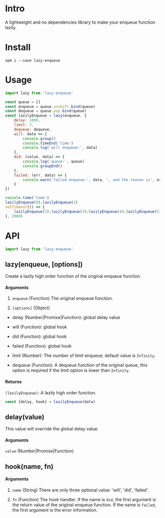 # Intro
A lightweight and no dependencies library to make your enqueue function lazily.

# Install
```
npm i --save lazy-enqueue
```

# Usage

```javascript
import lazy from 'lazy-enqueue'

const queue = []
const enqueue = queue.unshift.bind(queue)
const dequeue = queue.pop.bind(queue)
const lazilyEnqueue = lazy(enqueue, {
    delay: 1000,
    limit: 3,
    dequeue: dequeue,
    will: data => {
        console.group()
        console.timeEnd('time')
        console.log('will enqueue:', data)
    },
    did: (value, data) => {
        console.log('queue:', queue)
        console.groupEnd()
    },
    failed: (err, data) => {
        console.warn('failed enqueue:', data, ', and the reason is', err)
    }
})

console.time('time')
lazilyEnqueue(0);lazilyEnqueue(1)
setTimeout(() => {
    lazilyEnqueue(2);lazilyEnqueue(3);lazilyEnqueue(4);lazilyEnqueue(5)
}, 2000)
```

# API

```javascript
import lazy from 'lazy-enqueue'
```

## lazy(enqueue, [options])

Create a lazily high order function of the original enqueue function.

#### Arguments
1. `enqueue` (Function)
The original enqueue function.

2. `[options]` (Object)

- delay (Number|Promise|Function): global delay value

- will (Function): global hook

- did (Function): global hook

- failed (Function): global hook

- limit (Number): The number of limit enqueue, default value is `Infinity`.

- dequeue (Function): A dequeue function of the original queue, this option is required if the limit option is lower than `Infinity`.

#### Returns
`(lazilyEnqueue)`: A lazily high order function.

```javascript
const {delay, hook} = lazilyEnqueue(data)
```
## delay(value)
This value will override the global delay value.

#### Arguments
`value` (Number|Promise|Function)

## hook(name, fn)

#### Arguments
1. `name` (String)
There are only three optional value: 'will', 'did', 'failed'.

2. `fn` (Function)
The hook handler.
If the name is `did`, the first argument is the return value of the original enqueue function.
If the name is `failed`, the first argument is the error information.
